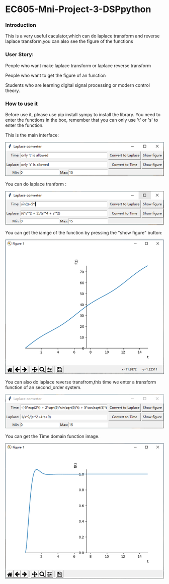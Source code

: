 # EC605-Mni-Project-3-DSPpython
### Introduction

This is a very useful caculator,which can do laplace transform and reverse laplace transform,you can also see the figure of the functions

### User Story:

  People who want make laplace transform or laplace reverse transform
  
  People who want to get the figure of an function
  
  Students who are learning digital signal processing or modern control theory.

### How to use it

Before use it, please use pip install sympy to install the library.
You need to enter the functions in the box, remember that you can only use 't' or 's' to enter the function.

This is the main interface:


 ![Image description](https://github.com/NESSESS/EC605-Mni-Project-3-DSPpython/blob/master/pic0.PNG)
 
You can do laplace tranform :


 ![Image description](https://github.com/NESSESS/EC605-Mni-Project-3-DSPpython/blob/master/pic1.PNG)
 
You can get the iamge of the function by pressing the "show figure" button:


 ![Image description](https://github.com/NESSESS/EC605-Mni-Project-3-DSPpython/blob/master/pic2.PNG)
 
You can also do laplace reverse transfrom,this time we enter a transform function of an second_order system.


![Image description](https://github.com/NESSESS/EC605-Mni-Project-3-DSPpython/blob/master/pic3.PNG)
 
You can get the Time domain function image.


 ![Image description](https://github.com/NESSESS/EC605-Mni-Project-3-DSPpython/blob/master/pic4.PNG)
  
